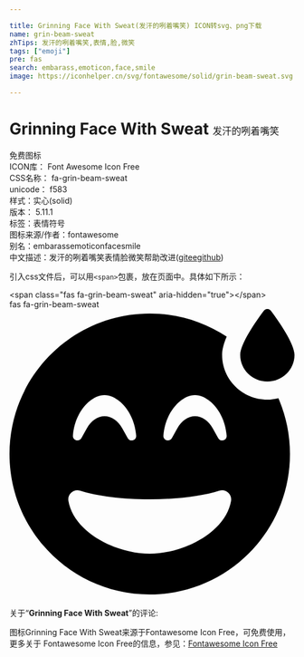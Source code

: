 ```yaml
---

title: Grinning Face With Sweat(发汗的咧着嘴笑) ICON转svg、png下载
name: grin-beam-sweat
zhTips: 发汗的咧着嘴笑,表情,脸,微笑
tags: ["emoji"]
pre: fas
search: embarass,emoticon,face,smile
image: https://iconhelper.cn/svg/fontawesome/solid/grin-beam-sweat.svg

---
```


# Grinning Face With Sweat  <small style="font-size: 60%;font-weight: 100">发汗的咧着嘴笑</small>


<div class="detail-page">
<p>
<span><span class="badge-success badge">免费图标</span> </span>
<br/>
<span>
ICON库：
<span class="badge-secondary badge">Font Awesome Icon Free</span> 
</span>
<br/>
<span>
CSS名称：
<span class="badge-secondary badge">fa-grin-beam-sweat</span> 
</span>
<br/>
<span>
unicode：
<span class="badge-secondary badge">f583</span> 
<copy-btn content='f583' btn-title=""></copy-btn>
<copy-btn :content='String.fromCodePoint(parseInt("f583", 16))' btn-title="复制U"></copy-btn>
</span><br/><span>样式：<span class="badge-light badge">实心(solid)</span></span>
<br/>
<span>
版本：
<span class="badge-secondary badge">5.11.1</span> 
</span><br/><span>标签：<span class="badge-light badge"><router-link to="/tags/emoji.html">表情符号</router-link></span></span>
<br/>
<span>图标来源/作者：<span class="badge-light badge">fontawesome</span></span> 
<br/>
<span>别名：<span class="badge-light badge">embarass</span><span class="badge-light badge">emoticon</span><span class="badge-light badge">face</span><span class="badge-light badge">smile</span></span><br/><span class="zh-detail">中文描述：<span class="badge-primary badge">发汗的咧着嘴笑</span><span class="badge-primary badge">表情</span><span class="badge-primary badge">脸</span><span class="badge-primary badge">微笑</span><span class="help-link"><span>帮助改进</span>(<a href="https://gitee.com/liuwave/icon-helper/edit/master/json/fontawesome/solid/grin-beam-sweat.json" target="_blank" rel="noopener noreferrer">gitee</a><a href="https://github.com/liuwave/icon-helper/edit/master/json/fontawesome/solid/grin-beam-sweat.json" target="_blank" rel="noopener noreferrer">github</a></span>)</span><br/>
</p>
</div>
<div class="alert alert-dark">
  <i class="fas fa-grin-beam-sweat fa-xs"></i>
  <i class="fas fa-grin-beam-sweat fa-sm"></i>
  <i class="fas fa-grin-beam-sweat fa-lg"></i>
  <i class="fas fa-grin-beam-sweat fa-2x"></i>
  <i class="fas fa-grin-beam-sweat fa-3x"></i>
  <i class="fas fa-grin-beam-sweat fa-5x"></i>
  <i class="fas fa-grin-beam-sweat fa-7x"></i>
</div>
<div>
  <p>引入css文件后，可以用<code>&lt;span&gt;</code>包裹，放在页面中。具体如下所示：    
  </p>
  <div class="alert alert-primary" style="font-size: 14px">
    &lt;span class="fas fa-grin-beam-sweat" aria-hidden="true"&gt;&lt;/span&gt;
    <copy-btn content='<span class="fas fa-grin-beam-sweat" aria-hidden="true"></span>'></copy-btn>
  </div>
  <div class="alert alert-secondary">
    <i class="fas fa-grin-beam-sweat"
    style="font-size: 24px"
    aria-hidden="true"></i> fas fa-grin-beam-sweat
    <copy-btn content="fas fa-grin-beam-sweat" btn-title="复制图标名称"></copy-btn>
  </div>
</div>
<div id="svg" class="svg-wrap">
<svg xmlns="http://www.w3.org/2000/svg" viewBox="0 0 504 512"><path d="M456 128c26.5 0 48-21 48-47 0-20-28.5-60.4-41.6-77.8-3.2-4.3-9.6-4.3-12.8 0C436.5 20.6 408 61 408 81c0 26 21.5 47 48 47zm0 32c-44.1 0-80-35.4-80-79 0-4.4.3-14.2 8.1-32.2C345 23.1 298.3 8 248 8 111 8 0 119 0 256s111 248 248 248 248-111 248-248c0-35.1-7.4-68.4-20.5-98.6-6.3 1.5-12.7 2.6-19.5 2.6zm-128-8c23.8 0 52.7 29.3 56 71.4.7 8.6-10.8 12-14.9 4.5l-9.5-17c-7.7-13.7-19.2-21.6-31.5-21.6s-23.8 7.9-31.5 21.6l-9.5 17c-4.1 7.4-15.6 4-14.9-4.5 3.1-42.1 32-71.4 55.8-71.4zm-160 0c23.8 0 52.7 29.3 56 71.4.7 8.6-10.8 12-14.9 4.5l-9.5-17c-7.7-13.7-19.2-21.6-31.5-21.6s-23.8 7.9-31.5 21.6l-9.5 17c-4.2 7.4-15.6 4-14.9-4.5 3.1-42.1 32-71.4 55.8-71.4zm80 280c-60.6 0-134.5-38.3-143.8-93.3-2-11.8 9.3-21.6 20.7-17.9C155.1 330.5 200 336 248 336s92.9-5.5 123.1-15.2c11.5-3.7 22.6 6.2 20.7 17.9-9.3 55-83.2 93.3-143.8 93.3z"/></svg>
</div>
<detail full-name='fa-grin-beam-sweat'></detail>
<div class="icon-detail__container">
<p>关于“<b>Grinning Face With Sweat</b>”的评论:</p>
</div>
<Vssue title="关于“Grinning Face With Sweat”的评论" />    
<div><p>图标Grinning Face With Sweat来源于Fontawesome Icon Free，可免费使用，更多关于  Fontawesome Icon Free的信息，参见：<a target="_blank" href="https://iconhelper.cn/fontawesome.html">Fontawesome Icon Free</a>
</p></div>
